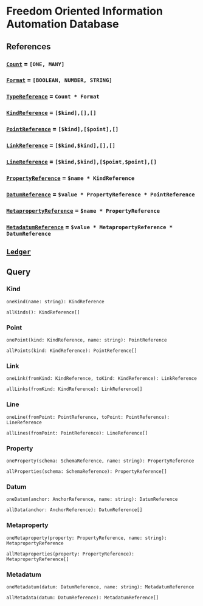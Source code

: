 # Freedom Oriented Information Automation Database

## References

### [`Count`](https://github.com/AriChivukula/foia-db/blob/master/source/reference/TypeReference.ts) = `[ONE, MANY]`

### [`Format`](https://github.com/AriChivukula/foia-db/blob/master/source/reference/TypeReference.ts) = `[BOOLEAN, NUMBER, STRING]`

### [`TypeReference`](https://github.com/AriChivukula/foia-db/blob/master/source/reference/TypeReference.ts) = `Count * Format`

### [`KindReference`](https://github.com/AriChivukula/foia-db/blob/master/source/reference/KindReference.ts) = `[$kind],[],[]`

### [`PointReference`](https://github.com/AriChivukula/foia-db/blob/master/source/reference/PointReference.ts) = `[$kind],[$point],[]`

### [`LinkReference`](https://github.com/AriChivukula/foia-db/blob/master/source/reference/LinkReference.ts) = `[$kind,$kind],[],[]`

### [`LineReference`](https://github.com/AriChivukula/foia-db/blob/master/source/reference/LineReference.ts) = `[$kind,$kind],[$point,$point],[]`

### [`PropertyReference`](https://github.com/AriChivukula/foia-db/blob/master/source/reference/PropertyReference.ts) = `$name * KindReference`

### [`DatumReference`](https://github.com/AriChivukula/foia-db/blob/master/source/reference/DatumReference.ts) = `$value * PropertyReference * PointReference`

### [`MetapropertyReference`](https://github.com/AriChivukula/foia-db/blob/master/source/reference/MetapropertyReference.ts) = `$name * PropertyReference`

### [`MetadatumReference`](https://github.com/AriChivukula/foia-db/blob/master/source/reference/MetadatumReference.ts) = `$value * MetapropertyReference * DatumReference`

## [`Ledger`](https://github.com/AriChivukula/foia-db/blob/master/source/reference/Ledger.ts)

## Query

### Kind

`oneKind(name: string): KindReference`

`allKinds(): KindReference[]`

### Point

`onePoint(kind: KindReference, name: string): PointReference`

`allPoints(kind: KindReference): PointReference[]`

### Link

`oneLink(fromKind: KindReference, toKind: KindReference): LinkReference`

`allLinks(fromKind: KindReference): LinkReference[]`

### Line

`oneLine(fromPoint: PointReference, toPoint: PointReference): LineReference`

`allLines(fromPoint: PointReference): LineReference[]`

### Property

`oneProperty(schema: SchemaReference, name: string): PropertyReference`

`allProperties(schema: SchemaReference): PropertyReference[]`

### Datum

`oneDatum(anchor: AnchorReference, name: string): DatumReference`

`allData(anchor: AnchorReference): DatumReference[]`

### Metaproperty

`oneMetaproperty(property: PropertyReference, name: string): MetapropertyReference`

`allMetaproperties(property: PropertyReference): MetapropertyReference[]`

### Metadatum

`oneMetadatum(datum: DatumReference, name: string): MetadatumReference`

`allMetadata(datum: DatumReference): MetadatumReference[]`
